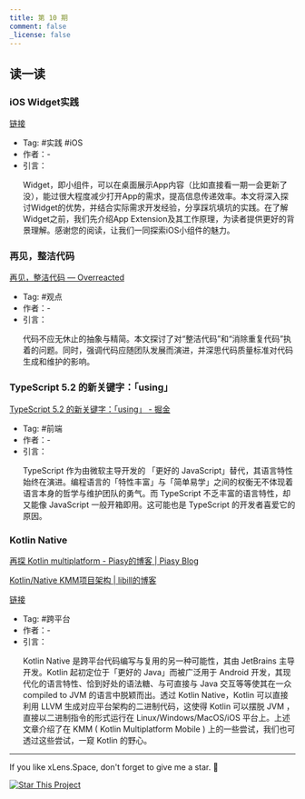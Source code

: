 ```yaml
---
title: 第 10 期
comment: false
_license: false
---
```


## 读一读

### iOS Widget实践

[链接](https://mp.weixin.qq.com/s/mwX5dt4dRR25f9znKcxx-A)

- Tag: #实践 #iOS 
- 作者：-
- 引言：
    <p>Widget，即小组件，可以在桌面展示App内容（比如直接看一期一会更新了没），能过很大程度减少打开App的需求，提高信息传递效率。本文将深入探讨Widget的优势，并结合实际需求开发经验，分享踩坑填坑的实践。在了解Widget之前，我们先介绍App Extension及其工作原理，为读者提供更好的背景理解。感谢您的阅读，让我们一同探索iOS小组件的魅力。</p>

### 再见，整洁代码

[再见，整洁代码 — Overreacted](https://overreacted.io/zh-hans/goodbye-clean-code/)

- Tag: #观点 
- 作者：-
- 引言：
    <p>代码不应无休止的抽象与精简。本文探讨了对“整洁代码”和“消除重复代码”执着的问题。同时，强调代码应随团队发展而演进，并深思代码质量标准对代码生成和维护的影响。</p>

### TypeScript 5.2 的新关键字：「using」

[TypeScript 5.2 的新关键字：「using」 - 掘金](https://juejin.cn/post/7246978810021199930)

- Tag: #前端 
- 作者：-
- 引言：
    <p>TypeScript 作为由微软主导开发的 「更好的 JavaScript」替代，其语言特性始终在演进。编程语言的「特性丰富」与「简单易学」之间的权衡无不体现着语言本身的哲学与维护团队的勇气。而 TypeScript 不乏丰富的语言特性，却又能像 JavaScript 一般开箱即用。这可能也是 TypeScript 的开发者喜爱它的原因。</p>

### Kotlin Native

[再探 Kotlin multiplatform - Piasy的博客 \| Piasy Blog](https://blog.piasy.com/2022/07/24/Kmpp2/index.html)

[Kotlin/Native KMM项目架构 \| libill的博客](https://libill.github.io/2021/10/14/Kotlin-Native-KMM-app-architecture/)

[链接](https://mp.weixin.qq.com/s/e3k5JcxG1FvGlNkOyjNIFw)

- Tag: #跨平台 
- 作者：-
- 引言：
    <p>Kotlin Native 是跨平台代码编写与复用的另一种可能性，其由 JetBrains 主导开发。Kotlin 起初定位于「更好的 Java」而被广泛用于 Android 开发，其现代化的语言特性、恰到好处的语法糖、与可直接与 Java 交互等等使其在一众 compiled to JVM 的语言中脱颖而出。透过 Kotlin Native，Kotlin 可以直接利用 LLVM 生成对应平台架构的二进制代码，这使得 Kotlin 可以摆脱 JVM ，直接以二进制指令的形式运行在 Linux/Windows/MacOS/iOS 平台上。上述文章介绍了在 KMM ( Kotlin Multiplatform Mobile ) 上的一些尝试，我们也可透过这些尝试，一窥 Kotlin 的野心。</p>


---

If you like xLens.Space, don't forget to give me a star. :star2:

[![Star This Project](https://img.shields.io/github/stars/xLensSpace/xlensspace.github.io?label=Stars&style=social)](https://github.com/xLensSpace/xlensspace.github.io)
